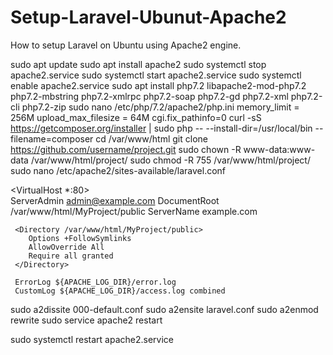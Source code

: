 # Setup-Laravel-Ubunut-Apache2
How to setup Laravel on Ubuntu using Apache2 engine.


sudo apt update
sudo apt install apache2
sudo systemctl stop apache2.service
sudo systemctl start apache2.service
sudo systemctl enable apache2.service
sudo apt install php7.2 libapache2-mod-php7.2 php7.2-mbstring php7.2-xmlrpc php7.2-soap php7.2-gd php7.2-xml php7.2-cli php7.2-zip
sudo nano /etc/php/7.2/apache2/php.ini
  memory_limit = 256M
  upload_max_filesize = 64M
  cgi.fix_pathinfo=0
curl -sS https://getcomposer.org/installer | sudo php -- --install-dir=/usr/local/bin --filename=composer
cd /var/www/html
git clone https://github.com/username/project.git
sudo chown -R www-data:www-data /var/www/html/project/
sudo chmod -R 755 /var/www/html/project/
sudo nano /etc/apache2/sites-available/laravel.conf

<VirtualHost *:80>   
  ServerAdmin admin@example.com
     DocumentRoot /var/www/html/MyProject/public
     ServerName example.com

     <Directory /var/www/html/MyProject/public>
        Options +FollowSymlinks
        AllowOverride All
        Require all granted
     </Directory>

     ErrorLog ${APACHE_LOG_DIR}/error.log
     CustomLog ${APACHE_LOG_DIR}/access.log combined
</VirtualHost>

sudo a2dissite 000-default.conf
sudo a2ensite laravel.conf
sudo a2enmod rewrite
sudo service apache2 restart

sudo systemctl restart apache2.service
